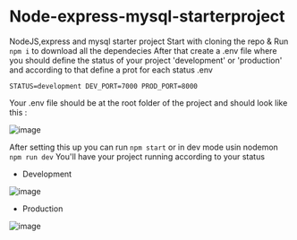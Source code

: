 # Node-express-mysql-starterproject
NodeJS,express and mysql starter project 
Start with cloning the repo & Run ` npm i ` to download all the dependecies
After that create a .env file where you should define the status of your project 'development' or 'production' and according to that define a prot for each status
.env 

`STATUS=development
DEV_PORT=7000
PROD_PORT=8000`


Your .env file should be at the root folder of the project and should look like this :

![image](https://user-images.githubusercontent.com/37881219/149551349-89546ef3-9bb2-4bcc-b555-1f55e1adc322.png)

After setting this up you can run `npm start` or in dev mode usin nodemon `npm run dev` 
You'll have your project running according to your status
- Development

![image](https://user-images.githubusercontent.com/37881219/149552039-5001c3fd-98e1-45e8-a4e7-cf2148d0f00e.png)
- Production

![image](https://user-images.githubusercontent.com/37881219/149552169-7abfe426-3818-4fe4-a5b5-11ebb829820a.png)



